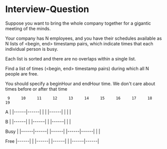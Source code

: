 # Interview-Question

Suppose you want to bring the whole company together for 
a gigantic meeting of the minds.

Your company has N employees, and you have their schedules available 
as N lists of <begin, end> timestamp pairs, which indicate times that 
each individual person is busy.

Each list is sorted and there are no overlaps within a single list.

Find a list of times (<begin, end> timestamp pairs) during which 
all N people are free.

You should specify a beginHour and endHour time. 
We don't care about times before or after that time

     9     10     11     12     13     14     15     16     17     18     19
A    |      |------|------|      |      |      |------|      |      |      |


B    |      |------|      |      |------|      |      |------|      |      |


Busy |      |------|------|      |------|      |------|------|      |      |


Free |------|      |      |------|      |------|      |      |------|------|
